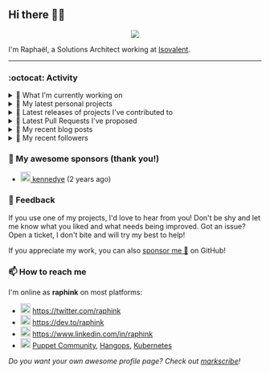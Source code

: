 ## Hi there 👋🏼


<p align="center">
  <a href="https://github.com/ryo-ma/github-profile-trophy"><img src="https://github-profile-trophy.vercel.app/?username=raphink&theme=darkhub&margin-w=15&margin-h=15&no-frame=true&column=5"/></a>
</p>


I'm Raphaël, a Solutions Architect working at [Isovalent](https://github.com/isovalent).

<hr />


### :octocat: Activity

<details>
<summary>👷 What I'm currently working on</summary>

- [raphink/dotfiles](https://github.com/raphink/dotfiles) -  (1 week ago)
- [isovalent/grafana-dashboards](https://github.com/isovalent/grafana-dashboards) - Grafana dashboards for Cilium (2 weeks ago)
- [cilium/cilium-cli](https://github.com/cilium/cilium-cli) - CLI to install, manage &amp; troubleshoot Kubernetes clusters running Cilium (2 weeks ago)
- [cilium/cilium](https://github.com/cilium/cilium) - eBPF-based Networking, Security, and Observability (2 weeks ago)
- [raphink/book-template](https://github.com/raphink/book-template) - book-template (1 month ago)
</details>

<details>
<summary>🌱 My latest personal projects</summary>

- [raphink/book-template](https://github.com/raphink/book-template) - book-template
- [raphink/rebel-base](https://github.com/raphink/rebel-base) - rebel-base
- [raphink/localhost-run-proxy](https://github.com/raphink/localhost-run-proxy) - 
- [raphink/dotfiles](https://github.com/raphink/dotfiles) - 
- [raphink/applicationsets-demo](https://github.com/raphink/applicationsets-demo) - 
</details>

<details>
<summary>🔭 Latest releases of projects I've contributed to</summary>

- [cilium/hubble](https://github.com/cilium/hubble) ([v0.11.1](https://github.com/cilium/hubble/releases/tag/v0.11.1), 3 days ago) - Hubble - Network, Service &amp; Security Observability for Kubernetes using eBPF
- [cilium/cilium](https://github.com/cilium/cilium) ([v1.13.0-rc5](https://github.com/cilium/cilium/releases/tag/v1.13.0-rc5), 3 days ago) - eBPF-based Networking, Security, and Observability
- [oboukili/terraform-provider-argocd](https://github.com/oboukili/terraform-provider-argocd) ([v4.3.0](https://github.com/oboukili/terraform-provider-argocd/releases/tag/v4.3.0), 1 week ago) - Terraform provider for ArgoCD 
- [cilium/cilium-cli](https://github.com/cilium/cilium-cli) ([v0.12.12](https://github.com/cilium/cilium-cli/releases/tag/v0.12.12), 2 weeks ago) - CLI to install, manage &amp; troubleshoot Kubernetes clusters running Cilium
- [camptocamp/devops-stack-module-kube-prometheus-stack](https://github.com/camptocamp/devops-stack-module-kube-prometheus-stack) ([v1.0.0-alpha.3](https://github.com/camptocamp/devops-stack-module-kube-prometheus-stack/releases/tag/v1.0.0-alpha.3), 1 month ago) - A DevOps Stack module to deploy and configure the kube-prometheus-stack
</details>

<details>
<summary>🔨 Latest Pull Requests I've proposed</summary>

- [Improve workload naming and add extra variables for filtering](https://github.com/isovalent/grafana-dashboards/pull/2) on [isovalent/grafana-dashboards](https://github.com/isovalent/grafana-dashboards) (1 week ago)
- [Add policy verdicts dashboard](https://github.com/isovalent/grafana-dashboards/pull/1) on [isovalent/grafana-dashboards](https://github.com/isovalent/grafana-dashboards) (2 weeks ago)
</details>

<details>
<summary>📜 My recent blog posts</summary>

- [Towards a Modular DevOps Stack](https://dev.to/camptocamp-ops/towards-a-modular-devops-stack-257c) (11 months ago)
- [A 15-year Puppet Journey](https://dev.to/raphink/a-15-year-puppet-journey-4o39) (11 months ago)
- [How to allow dynamic Terraform Provider Configuration](https://dev.to/camptocamp-ops/how-to-allow-dynamic-terraform-provider-configuration-20ik) (2 years ago)
- [March Cloud Native Romandie Meetup](https://dev.to/camptocamp-ops/march-cloud-native-romandie-meetup-o2f) (2 years ago)
- [Immutability &amp; loose coupling: a match made in heaven](https://dev.to/camptocamp-ops/immutability-loose-coupling-a-match-made-in-heaven-37kl) (2 years ago)
</details>

<details>
<summary>👥 My recent followers</summary>

- [<img src="https://avatars.githubusercontent.com/u/13288092?u=7bb6203c91394b7b302eae7f44009cb19d540eae&amp;v=4" height="20"/> roytmanpiccoli](https://github.com/roytmanpiccoli)
- [<img src="https://avatars.githubusercontent.com/u/80056481?u=ac9d5222e2d203ff514ddf5b8507d78b81b5d548&amp;v=4" height="20"/> quynhlab](https://github.com/quynhlab)
- [<img src="https://avatars.githubusercontent.com/u/46394426?u=df373aacf2f76afc776f474b4c9ce6aef1a13078&amp;v=4" height="20"/> wangxiang4](https://github.com/wangxiang4)
- [<img src="https://avatars.githubusercontent.com/u/84658436?u=98396a061ffd27b3a0fc0885f4e4e9dca9487585&amp;v=4" height="20"/> ethanflower1903](https://github.com/ethanflower1903)
- [<img src="https://avatars.githubusercontent.com/u/108342453?u=a402cbe672a9c600ffb8e044327e69e3ab4151ba&amp;v=4" height="20"/> catalyst002](https://github.com/catalyst002)
</details>


### 💚 My awesome sponsors (thank you!)

- [<img src="https://avatars.githubusercontent.com/u/1110127?v=4" height="20"/> kennedye](https://github.com/kennedye) (2 years ago)


### 💬 Feedback

If you use one of my projects, I'd love to hear from you!
Don't be shy and let me know what you liked and what needs being improved.
Got an issue? Open a ticket, I don't bite and will try my best to help!

If you appreciate my work, you can also [sponsor me 💚](https://github.com/sponsors/raphink) on GitHub!


### 📫 How to reach me

I'm online as **raphink** on most platforms:

- <img src="https://raw.githubusercontent.com/FortAwesome/Font-Awesome/master/svgs/brands/twitter.svg" width="20" alt="Twitter" /> https://twitter.com/raphink
- <img src="https://raw.githubusercontent.com/FortAwesome/Font-Awesome/master/svgs/brands/dev.svg" width="20" alt="Blog" /> https://dev.to/raphink
- <img src="https://raw.githubusercontent.com/FortAwesome/Font-Awesome/master/svgs/brands/linkedin.svg" width="20" alt="LinkedIn" /> https://www.linkedin.com/in/raphink
- <img src="https://raw.githubusercontent.com/FortAwesome/Font-Awesome/master/svgs/brands/slack.svg" width="20" alt="Slack" /> [Puppet Community](https://slack.puppet.com/), [Hangops](https://signup.hangops.com/), [Kubernetes](https://slack.k8s.io/)

*Do you want your own awesome profile page? Check out [markscribe](https://github.com/muesli/markscribe)!*
